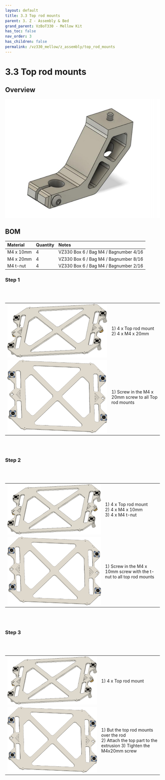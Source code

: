 ```yaml
---
layout: default
title: 3.3 Top rod mounts
parent: 3. Z - Assembly & Bed
grand_parent: VzBoT330 - Mellow Kit
has_toc: false
nav_order: 3
has_children: false
permalink: /vz330_mellow/z_assembly/top_rod_mounts
---
```


# 3.3 Top rod mounts

## Overview

![Overview](../../assets/images/manual/vz330_mellow/z_assembly/top_rod_mounts/overview.png)

## BOM

| Material        | Quantity          | Notes |
|:-------------|:------------------|:------|
| M4 x 10mm | 4 | VZ330 Box 6 / Bag M4 / Bagnumber 4/16 |
| M4 x 20mm | 4 | VZ330 Box 6 / Bag M4 / Bagnumber 8/16 |
| M4 t-nut  | 4 | VZ330 Box 6 / Bag M4 / Bagnumber 2/16 |

### Step 1

<br>
<br>

| | |
|-|-|
| ![Step 1](../../assets/images/manual/vz330_mellow/z_assembly/bed_assembly/step1.png) | 1) 4 x Top rod mount <br> 2) 4 x M4 x 20mm |
| ![Part 1](../../assets/images/manual/vz330_mellow/z_assembly/bed_assembly/step1_part1.png) | 1) Screw in the M4 x 20mm screw to all Top rod mounts |

<br>
<br>

### Step 2

<br>
<br>

| | |
|-|-|
| ![Step 2](../../assets/images/manual/vz330_mellow/z_assembly/bed_assembly/step1.png) | 1) 4 x Top rod mount <br> 2) 4 x M4 x 10mm <br> 3) 4 x M4 t-nut |
| ![Part 1](../../assets/images/manual/vz330_mellow/z_assembly/bed_assembly/step1_part1.png) | 1) Screw in the M4 x 10mm screw with the t-nut to all top rod mounts |

<br>
<br>

### Step 3

<br>
<br>

| | |
|-|-|
| ![Step 3](../../assets/images/manual/vz330_mellow/z_assembly/bed_assembly/step1.png) | 1) 4 x Top rod mount |
| ![Part 1](../../assets/images/manual/vz330_mellow/z_assembly/bed_assembly/step1_part1.png) | 1) But the top rod mounts over the rod <br> 2) Attach the top part to the extrusion 3) Tighten the M4x20mm screw |

<br>
<br>